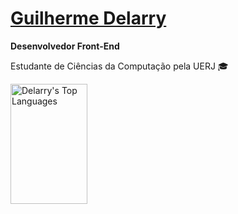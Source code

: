 # [Guilherme Delarry](https://github.com/Delarry021?tab=overview&from=2022-03-01&to=2022-03-06)

**Desenvolvedor Front-End**

Estudante de Ciências da Computação pela UERJ 🎓

</p>
  <a href="https://github.com/Delarry021"><img alt="Delarry's Top Languages" src="https://denvercoder1-github-readme-stats.vercel.app/api/top-langs/?username=delarry021&langs_count=8&layout=compact&theme=shadow_blue&border_color=7F3FBF&bg_color=0D1117&title_color=F85D7F&icon_color=F8D866" height="192px" width="49.5%"/></a>
